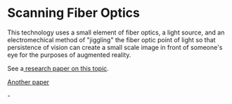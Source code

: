 # Scanning Fiber Optics

This technology uses a small element of fiber optics, a light source, and an electromechical method of "jiggling" the fiber optic point of light so that persistence of vision can create a small scale image in front of someone's eye for the purposes of augmented reality.

See a[ research paper on this topic](https://www.researchgate.net/publication/260328828\_Near-to-Eye\_Display\_Using\_Scanning\_Fiber\_Display\_Engine).

[Another paper](https://ui.adsabs.harvard.edu/abs/2021OptRv..28..716K/abstract)

\-
